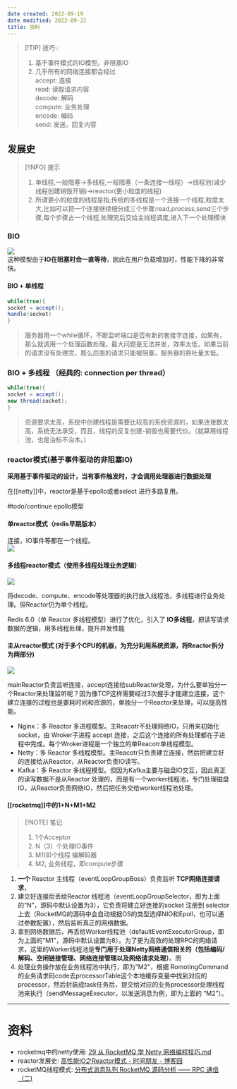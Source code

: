```yaml
---
date created: 2022-09-19
date modified: 2022-09-22
title: 资料
---
```


> [!TIP] 技巧💡
> 1. 基于事件模式的IO模型。非阻塞IO
> 2. 几乎所有的网络连接都会经过  
>    accept: 连接  
>    read: 读取请求内容  
>    decode: 解码  
>    compute: 业务处理  
>    encode: 编码  
>    send: 发送，回复内容

## 发展史

> [!INFO] 提示  
> 1. 单线程,一般阻塞->多线程,一般阻塞（一条连接一线程）->线程池(减少线程创建销毁开销)->reactor(更小粒度的线程)  
> 2. 所谓更小的粒度的线程是指,传统的多线程是一个连接一个线程,粒度太大,比如可以把一个连接继续细分成三个步骤:read,process,send三个步骤,每个步骤占一个线程,处理完后交给主线程调度,进入下一个处理模块

### BIO

![](http://image.clickear.top/20220919151948.png)  
这种模型由于**IO在阻塞时会一直等待**，因此在用户负载增加时，性能下降的非常快。

#### BIO + 单线程

```java
while(true){  
socket = accept();  
handle(socket)  
}
```

> 服务器用一个while循环，不断监听端口是否有新的套接字连接，如果有，那么就调用一个处理函数处理。最大问题是无法并发，效率太低，如果当前的请求没有处理完，那么后面的请求只能被阻塞，服务器的吞吐量太低。

### BIO + 多线程 （经典的: connection per thread）

```java
while(true){  
socket = accept();  
new thread(socket);  
}
```

> 资源要求太高，系统中创建线程是需要比较高的系统资源的，如果连接数太高，系统无法承受，而且，线程的反复创建-销毁也需要代价。（就算用线程池，也是治标不治本。）

### reactor模式(基于事件驱动的非阻塞IO)

**采用基于事件驱动的设计，当有事件触发时，才会调用处理器进行数据处理**

在[[netty]]中，reactor是基于epollo或者select 进行多路复用。

#todo/continue epollo模型

#### 单reactor模式（redis早期版本）

连接，IO事件等都在一个线程。  
![](http://image.clickear.top/20220919152128.png)

#### 多线程reactor模式（**使用多线程处理业务逻辑**）

![](http://image.clickear.top/20220919152230.png)

将decode、compute、encode等处理器的执行放入线程池，多线程进行业务处理。但Reactor仍为单个线程。

Redis 6.0（单 Reactor 多线程模型）进行了优化，引入了 **IO多线程**，把读写请求数据的逻辑，用多线程处理，提升并发性能

#### 主从reactor模式 (对于多个CPU的机器，为充分利用系统资源，将Reactor拆分为两部分)

![](http://image.clickear.top/20220919152446.png)

mainReactor负责监听连接，accept连接给subReactor处理，为什么要单独分一个Reactor来处理监听呢？因为像TCP这样需要经过3次握手才能建立连接，这个建立连接的过程也是要耗时间和资源的，单独分一个Reactor来处理，可以提高性能。

- Nginx：多 Reactor 多进程模型。主Reacotr不处理网络IO，只用来初始化 socket，由 Wroker子进程 accept 连接，之后这个连接的所有处理都在子进程中完成。每个Wroker进程是一个独立的单Reacotr单线程模型。
- Netty：多 Reactor 多线程模型。主Reacotr只负责建立连接，然后把建立好的连接给从Reactor，从Reactor负责IO读写。
- Kafka：多 Reactor 多线程模型。但因为Kafka主要与磁盘IO交互，因此真正的读写数据不是从Reactor 处理的，而是有一个worker线程池，专门处理磁盘IO，从Reactor负责网络IO，然后把任务交给worker线程池处理。

#### [[rocketmq]]中的1+N+M1+M2

> [!NOTE] 笔记
> 1. 1个Acceptor
> 2. N（3）个处理IO事件
> 3. M1(8)个线程 编解码器
> 4. M2, 业务线程，即compute步骤

1. **一个** Reactor 主线程（eventLoopGroupBoss）负责监听 **TCP网络连接请求**，
2. 建立好连接后丢给Reactor 线程池（eventLoopGroupSelector，即为上面的“N”，源码中默认设置为3），它负责将建立好连接的socket 注册到 selector上去（RocketMQ的源码中会自动根据OS的类型选择NIO和Epoll，也可以通过参数配置），然后监听真正的网络数据。
3. 拿到网络数据后，再丢给Worker线程池（defaultEventExecutorGroup，即为上面的“M1”，源码中默认设置为8）。为了更为高效的处理RPC的网络请求，这里的Worker线程池是**专门用于处理Netty网络通信相关的（包括编码/解码、空闲链接管理、网络连接管理以及网络请求处理）**。而
4. 处理业务操作放在业务线程池中执行，即为"M2"，根据 RomotingCommand 的业务请求码code去processorTable这个本地缓存变量中找到对应的 processor，然后封装成task任务后，提交给对应的业务processor处理线程池来执行（sendMessageExecutor，以发送消息为例，即为上面的 “M2”）。  

-----------------------------------

# 资料

+ rocketmq中的netty使用: [29 从 RocketMQ 学 Netty 网络编程技巧.md](https://learn.lianglianglee.com/%E4%B8%93%E6%A0%8F/RocketMQ%20%E5%AE%9E%E6%88%98%E4%B8%8E%E8%BF%9B%E9%98%B6%EF%BC%88%E5%AE%8C%EF%BC%89/29%20%E4%BB%8E%20RocketMQ%20%E5%AD%A6%20Netty%20%E7%BD%91%E7%BB%9C%E7%BC%96%E7%A8%8B%E6%8A%80%E5%B7%A7.md)
+ reactor发展史: [高性能IO之Reactor模式 - 时间朋友 - 博客园](https://www.cnblogs.com/doit8791/p/7461479.html)
+ rocketMQ线程模式: [分布式消息队列 RocketMQ 源码分析 —— RPC 通信（二)](https://blog.51cto.com/u_15310381/3233658)
